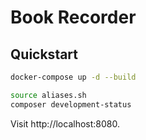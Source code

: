 # Book Recorder

## Quickstart

```bash
docker-compose up -d --build

source aliases.sh
composer development-status
```

Visit http://localhost:8080.
